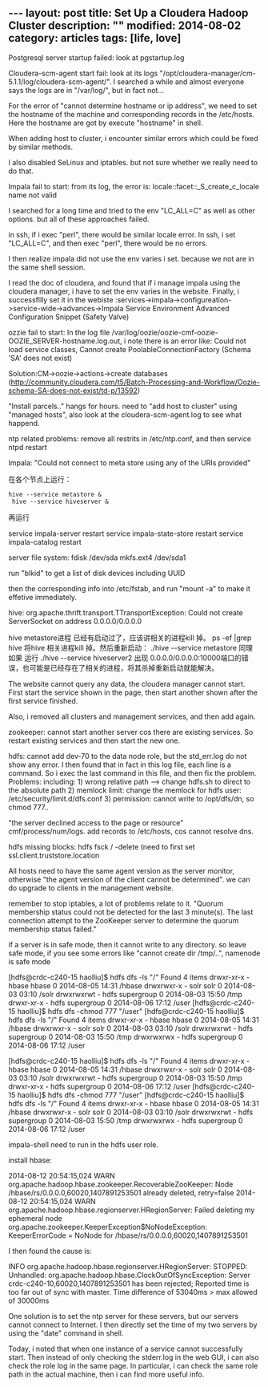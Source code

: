 --- layout: post
title: Set Up a Cloudera Hadoop Cluster
description: ""
modified: 2014-08-02
category: articles
tags: [life, love]
---

Postgresql server startup failed: look at pgstartup.log

Cloudera-scm-agent start fail: look at its logs "/opt/cloudera-manager/cm-5.1.1/log/cloudera-scm-agent/". I searched a while and almost everyone says the logs are in "/var/log/", but in fact not...

For the error of "cannot determine hostname or ip address", we need to set the hostname of the machine and corresponding records in the /etc/hosts. Here the hostname are got by execute "hostname" in shell.

When adding host to cluster, i encounter similar errors which could be fixed by similar methods.


I also disabled SeLinux and iptables. but not sure whether we really need to do that.


Impala fail to start: 
from its log, the error is: locale::facet::_S_create_c_locale name not valid

I searched for a long time and tried to the env "LC_ALL=C" as well as other options. but all of these approaches failed. 

in ssh, if i exec "perl", there would be similar locale error.
In ssh, i set "LC_ALL=C", and then exec "perl", there would be no errors.

I then realize impala did not use the env varies i set. because we not are in the same shell session.

I read the doc of cloudera, and found that if i manage impala using the cloudera manager, i have to set the env varies in the website. Finally, i successfllly set it in the webiste :services->impala->configureation->service-wide->advances->Impala Service Environment Advanced Configuration Snippet (Safety Valve)


ozzie fail to start:
In the log file /var/log/oozie/oozie-cmf-oozie-OOZIE_SERVER-hostname.log.out, i note there is an error like:
Could not load service classes, Cannot create PoolableConnectionFactory (Schema 'SA' does not exist)

Solution:CM->oozie->actions->create databases (http://community.cloudera.com/t5/Batch-Processing-and-Workflow/Oozie-schema-SA-does-not-exist/td-p/13592)


"Install parcels.." hangs for hours. need to "add host to cluster" using "managed hosts", also look at the cloudera-scm-agent.log to see what happend.

ntp related problems: remove all restrits in /etc/ntp.conf, and then service ntpd restart

Impala: "Could not connect to meta store using any of the URIs provided"

在各个节点上运行：

    hive --service metastore &
     hive --service hiveserver &
再运行

service impala-server restart
service impala-state-store restart
service impala-catalog restart


server file system:
fdisk /dev/sda
mkfs.ext4 /dev/sda1


run "blkid" to get a list of disk devices including UUID

then the corresponding info into /etc/fstab, and run "mount -a" to make it effetive immediately.  

hive:
org.apache.thrift.transport.TTransportException: Could not create ServerSocket on address 0.0.0.0/0.0.0.0

hive metastore进程 已经有启动过了，应该讲相关的进程kill 掉。
ps -ef |grep  hive 
将hive 相关进程kill 掉。然后重新启动：
./hive --service metastore
同理
   如果 运行 ./hive  --service hiveserver2 出现  0.0.0.0/0.0.0.0:10000端口的错误，也可能是已经存在了相关的进程，将其杀掉重新启动就能解决。


The website cannot query any data, the cloudera manager cannot start. First start the service shown in the page, then start another shown after the first service finished.

Also, i removed all clusters and management services, and then add again.

zookeeper: cannot start another server cos there are existing services. So restart existing services and then start the new one.

hdfs: cannot add dev-70 to the data node role, but the std_err.log do not show any error. I then found that in fact in this log file, each line is a command. So i exec the last command in this file, and then fix the problem. Problems: including: 1) wrong relative path --> change hdfs.sh to direct to the absolute path 2) memlock limit: change the memlock for hdfs user: /etc/security/limit.d/dfs.conf 3) permission: cannot write to /opt/dfs/dn, so chmod 777..


"the server declined access to the page or resource" cmf/process/num/logs. add records to /etc/hosts, cos cannot resolve dns.


hdfs missing blocks: hdfs fsck / -delete (need to first set ssl.client.truststore.location


All hosts need to have the same agent version as the server monitor, otherwise "the agent version of the client cannot be determined". we can do upgrade to clients in the management website.

remember to stop iptables, a lot of problems relate to it. "Quorum membership status could not be detected for the last 3 minute(s). The last connection attempt to the ZooKeeper server to determine the quorum membership status failed."

if a server is in safe mode, then it cannot write to any directory. so leave safe mode, if you see some errors like "cannot create dir /tmp/..", namenode is safe mode


[hdfs@crdc-c240-15 haolliu]$ hdfs dfs -ls "/"
Found 4 items
drwxr-xr-x   - hbase hbase               0 2014-08-05 14:31 /hbase
drwxrwxr-x   - solr  solr                0 2014-08-03 03:10 /solr
drwxrwxrwt   - hdfs  supergroup          0 2014-08-03 15:50 /tmp
drwxr-xr-x   - hdfs  supergroup          0 2014-08-06 17:12 /user
[hdfs@crdc-c240-15 haolliu]$ hdfs dfs -chmod 777 "/user"
[hdfs@crdc-c240-15 haolliu]$ hdfs dfs -ls "/"
Found 4 items
drwxr-xr-x   - hbase hbase               0 2014-08-05 14:31 /hbase
drwxrwxr-x   - solr  solr                0 2014-08-03 03:10 /solr
drwxrwxrwt   - hdfs  supergroup          0 2014-08-03 15:50 /tmp
drwxrwxrwx   - hdfs  supergroup          0 2014-08-06 17:12 /user

[hdfs@crdc-c240-15 haolliu]$ hdfs dfs -ls "/"
Found 4 items
drwxr-xr-x   - hbase hbase               0 2014-08-05 14:31 /hbase
drwxrwxr-x   - solr  solr                0 2014-08-03 03:10 /solr
drwxrwxrwt   - hdfs  supergroup          0 2014-08-03 15:50 /tmp
drwxr-xr-x   - hdfs  supergroup          0 2014-08-06 17:12 /user
[hdfs@crdc-c240-15 haolliu]$ hdfs dfs -chmod 777 "/user"
[hdfs@crdc-c240-15 haolliu]$ hdfs dfs -ls "/"
Found 4 items
drwxr-xr-x   - hbase hbase               0 2014-08-05 14:31 /hbase
drwxrwxr-x   - solr  solr                0 2014-08-03 03:10 /solr
drwxrwxrwt   - hdfs  supergroup          0 2014-08-03 15:50 /tmp
drwxrwxrwx   - hdfs  supergroup          0 2014-08-06 17:12 /user

impala-shell need to run in the hdfs user role.


install hbase:

2014-08-12 20:54:15,024 WARN org.apache.hadoop.hbase.zookeeper.RecoverableZooKeeper: Node /hbase/rs/0.0.0.0,60020,1407891253501 already deleted, retry=false
2014-08-12 20:54:15,024 WARN org.apache.hadoop.hbase.regionserver.HRegionServer: Failed deleting my ephemeral node
org.apache.zookeeper.KeeperException$NoNodeException: KeeperErrorCode = NoNode for /hbase/rs/0.0.0.0,60020,1407891253501

I then found the cause is:

INFO org.apache.hadoop.hbase.regionserver.HRegionServer: STOPPED: Unhandled: org.apache.hadoop.hbase.ClockOutOfSyncException: Server crdc-c240-10,60020,1407891253501 has been rejected; Reported time is too far out of sync with master.  Time difference of 53040ms > max allowed of 30000ms

One solution is to set the ntp server for these servers, but our servers cannot connect to Internet. I then directly set the time of my two servers by using the "date" command in shell.

Today, i noted that when one instance of a service cannot successfully start. Then instead of only checking the stderr.log in the web GUI, i can also check the role log in the same page. In particular, i can check the same role path in the actual machine, then i can find more useful info.

